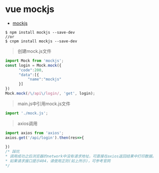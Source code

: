 # vue mockjs
* [mockjs](http://mockjs.com/) 
```
$ npm install mockjs --save-dev
//or
$ cnpm install mockjs --save-dev
```
> 创建mock.js文件
```javascript
import Mock from 'mockjs';
const login = Mock.mock({
      "code":200,
      "data":[{
          "name":"mockjs"
      }]
})
Mock.mock(/\/api\/login/, 'get', login);
```
> main.js中引用mock.js文件
```javascript
import './mock.js';
```
> axios调用
```javascript
import axios from 'axios';
axios.get('/api/login').then(res=>{
    
})
/* 踩坑
* 调用成功之后浏览器的network中没有请求地址，可直接在axios返回结果中打印数据。
* 如果请求接口提示404，请使用正则(如上所示)，可参考官网
*/
```
